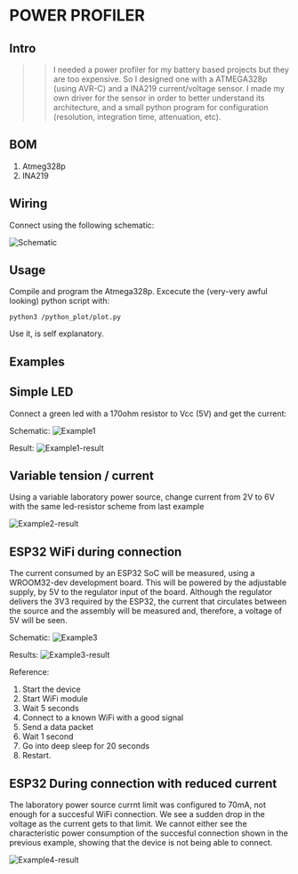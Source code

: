 # POWER PROFILER

## Intro

>> I needed a power profiler for my battery based projects but they are too expensive. So I designed one with a ATMEGA328p (using AVR-C) and a INA219 current/voltage sensor. I made my own driver for the sensor in order to better understand its architecture, and a small python program for configuration (resolution, integration time, attenuation, etc).


## BOM
1) Atmeg328p
2) INA219


## Wiring

Connect using the following schematic: 

![Schematic](/Docs/Schematic.png)


## Usage

Compile and program the Atmega328p. 
Excecute the (very-very awful looking) python script with:

```
python3 /python_plot/plot.py
```

Use it, is self explanatory. 


## Examples

## Simple LED
Connect a green led with a 170ohm resistor to Vcc (5V) and get the current:

Schematic:
![Example1](/Docs/example-led.png)

Result:
![Example1-result](/Docs/example-led-results.png)

## Variable tension / current

Using a variable laboratory power source, change current from 2V to 6V with the same led-resistor scheme from last example

![Example2-result](/Docs/example-variable-psu-results.png)

## ESP32 WiFi during connection

The current consumed by an ESP32 SoC will be measured, using a WROOM32-dev development board. 
This will be powered by the adjustable supply, by 5V to the regulator input of the board. Although the regulator delivers the 3V3 required by the ESP32, the current that circulates between the source and the assembly will be measured and, therefore, a voltage of 5V will be seen.

Schematic:
![Example3](/Docs/example-esp32.png)

Results:
![Example3-result](/Docs/example-esp32-results.png)

Reference:

1) Start the device
2) Start WiFi module
3) Wait 5 seconds
4) Connect to a known WiFi with a good signal
5) Send a data packet 
6) Wait 1 second
7) Go into deep sleep for 20 seconds
8) Restart.

## ESP32 During connection with reduced current

The laboratory power source currnt limit was configured to 70mA, not enough for a succesful WiFi connection. We see a sudden drop in the voltage as the current gets to that limit. 
We cannot either see the characteristic power consumption of the succesful connection shown in the previous example, showing that the device is not being able to connect.

![Example4-result](/Docs/example-esp32-no-current.png)

